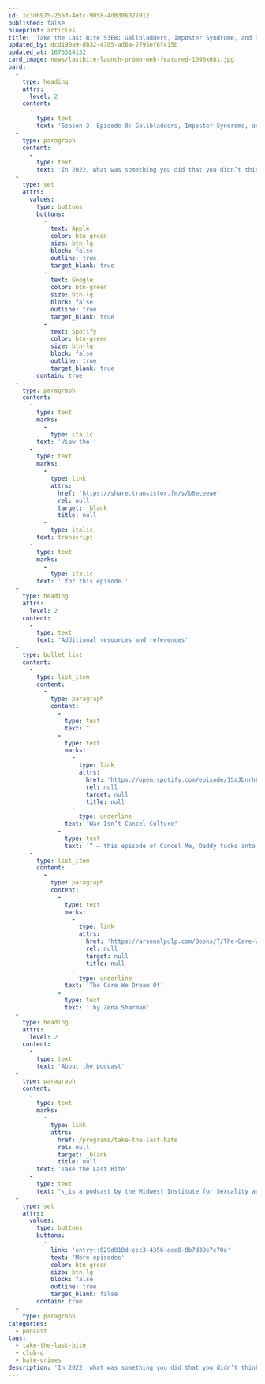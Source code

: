 ```yaml
---
id: 1c3d6975-2553-4efc-9058-4d8306027012
published: false
blueprint: articles
title: 'Take the Last Bite S3E8: Gallbladders, Imposter Syndrome, and No-Contact with Family'
updated_by: dcd190a9-db32-4705-ad6a-2795ef6f415b
updated_at: 1673314132
card_image: news/lastbite-launch-promo-web-featured-1090x681.jpg
bard:
  -
    type: heading
    attrs:
      level: 2
    content:
      -
        type: text
        text: 'Season 3, Episode 8: Gallbladders, Imposter Syndrome, and No-Contact with Family'
  -
    type: paragraph
    content:
      -
        type: text
        text: 'In 2022, what was something you did that you didn’t think was possible? In this small bites series, we sink our teeth into this question and more as we discuss overcoming imposter syndrome as a web developer (05:19), seeking answers through a faulty healthcare system (25:45), and the hard choice of going no-contact with a family member (54:16).'
  -
    type: set
    attrs:
      values:
        type: buttons
        buttons:
          -
            text: Apple
            color: btn-green
            size: btn-lg
            block: false
            outline: true
            target_blank: true
          -
            text: Google
            color: btn-green
            size: btn-lg
            block: false
            outline: true
            target_blank: true
          -
            text: Spotify
            color: btn-green
            size: btn-lg
            block: false
            outline: true
            target_blank: true
        contain: true
  -
    type: paragraph
    content:
      -
        type: text
        marks:
          -
            type: italic
        text: 'View the '
      -
        type: text
        marks:
          -
            type: link
            attrs:
              href: 'https://share.transistor.fm/s/b6eceeae'
              rel: null
              target: _blank
              title: null
          -
            type: italic
        text: transcript
      -
        type: text
        marks:
          -
            type: italic
        text: ' for this episode.'
  -
    type: heading
    attrs:
      level: 2
    content:
      -
        type: text
        text: 'Additional resources and references'
  -
    type: bullet_list
    content:
      -
        type: list_item
        content:
          -
            type: paragraph
            content:
              -
                type: text
                text: “
              -
                type: text
                marks:
                  -
                    type: link
                    attrs:
                      href: 'https://open.spotify.com/episode/15aJbnrhL0pUjK57i4hGk9?si=oarSSxBzRSiTRVgA4NG6bg'
                      rel: null
                      target: null
                      title: null
                  -
                    type: underline
                text: 'War Isn’t Cancel Culture'
              -
                type: text
                text: '” – this episode of Cancel Me, Daddy tucks into the outlandish claims conservative media made connecting Russia’s invasion of Ukraine with pronoun usage'
      -
        type: list_item
        content:
          -
            type: paragraph
            content:
              -
                type: text
                marks:
                  -
                    type: link
                    attrs:
                      href: 'https://arsenalpulp.com/Books/T/The-Care-We-Dream-Of'
                      rel: null
                      target: null
                      title: null
                  -
                    type: underline
                text: 'The Care We Dream Of'
              -
                type: text
                text: ' by Zena Sharman'
  -
    type: heading
    attrs:
      level: 2
    content:
      -
        type: text
        text: 'About the podcast'
  -
    type: paragraph
    content:
      -
        type: text
        marks:
          -
            type: link
            attrs:
              href: /programs/take-the-last-bite
              rel: null
              target: _blank
              title: null
        text: 'Take the Last Bite'
      -
        type: text
        text: "\_is a podcast by the Midwest Institute for Sexuality and Gender Diversity. It's a direct counter to the Midwest Nice mentality— highlighting advocacy and activism by queer/trans communities in the Midwest region. Through each episode, we're aiming to unearth the often disregarded and unacknowledged contributions of queer and trans folks to social change through interviews, casual conversations and reflections on Midwest queer time, space, and place.\_"
  -
    type: set
    attrs:
      values:
        type: buttons
        buttons:
          -
            link: 'entry::029d818d-ecc3-4356-ace8-0b7d39e7c70a'
            text: 'More episodes'
            color: btn-green
            size: btn-lg
            block: false
            outline: true
            target_blank: false
        contain: true
  -
    type: paragraph
categories:
  - podcast
tags:
  - take-the-last-bite
  - club-q
  - hate-crimes
description: 'In 2022, what was something you did that you didn’t think was possible? In this small bites series, we sink our teeth into this question and more as we discuss overcoming imposter syndrome as a web developer (05:19), seeking answers through a faulty healthcare system (25:45), and the hard choice of going no-contact with a family member (54:16).'
---
```


